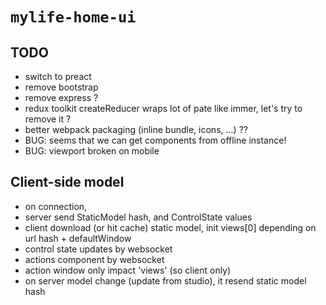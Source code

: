 # `mylife-home-ui`

## TODO
 - switch to preact
 - remove bootstrap
 - remove express ?
 - redux toolkit createReducer wraps lot of pate like immer, let's try to remove it ?
 - better webpack packaging (inline bundle, icons, ...) ??
 - BUG: seems that we can get components from offline instance!
 - BUG: viewport broken on mobile

## Client-side model
  
 - on connection, 
  - server send StaticModel hash, and ControlState values
  - client download (or hit cache) static model, init views[0] depending on url hash + defaultWindow
 - control state updates by websocket
 - actions component by websocket
 - action window only impact 'views' (so client only)
 - on server model change (update from studio), it resend static model hash
